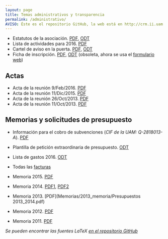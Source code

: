 ```yaml
---
layout: page
title: Temas administrativos y transparencia
permalink: /administrativo/
AVISO: Éste es el repositorio GitHub, la web está en http://crm.ii.uam.es/
---
```


* Estatutos de la asociación. [PDF](Estatutos/estatutos.pdf), [ODT](Estatutos/estatutos.odt)
* Lista de actividades para 2016. [PDF](ListaActividades2016.pdf)
* Cartel de aviso en la puerta. [PDF](recordatorio_puerta/cartel_recordatorio_puerta.pdf), [ODT](recordatorio_puerta/cartel_recordatorio_puerta.odt)
* Ficha de inscripción. [PDF](ficha_inscripcion/ficha_inscripcion.pdf), [ODT](ficha_inscripcion/ficha_inscripcion.odt) (obsoleta, ahora se usa el [formulario web](/registro))


Actas
--

* Acta de la reunión 9/Feb/2016. [PDF](Actas/acta_9_2_2016.pdf)
* Acta de la reunión 11/Dic/2015. [PDF](Actas/acta_11_12_2015.pdf)
* Acta de la reunión 26/Oct/2013. [PDF](Actas/acta_26_10_2013.pdf)
* Acta de la reunión 11/Oct/2013. [PDF](Actas/acta_11_10_2013.pdf)


Memorias y solicitudes de presupuesto
--

* Información para el cobro de subvenciones (_CIF de la UAM: Q-2818013-A_). [PDF](cobro_de_subvenciones.pdf)
* Plantilla de petición extraordinaria de presupuesto. [ODT](plantilla_peticion_subvencion.odt)

* Lista de gastos 2016. [ODT](Facturas/2016/lista_gastos_CRM_2016.odt)
* Todas las [facturas](https://github.com/CRM-UAM/CRM-UAM.github.io/tree/master/administrativo/Facturas/)
* Memoria 2015. [PDF](Memorias/2015_memoria/memoria.pdf)
* Memoria 2014. [PDF1](Memorias/2014_memoria/Memoria_CRM_2014.pdf), [PDF2](Memorias/2014_memoria/Presupuestos14_15.pdf)
* Memoria 2013. [PDF](Memorias/2013_memoria/Presupuestos 2013_2014.pdf)
* Memoria 2012. [PDF](Memorias/2012_memoria/Memoria_CRM_2012.pdf)
* Memoria 2011. [PDF](Memorias/2011_memoria/proyectos2010-2011.pdf)

_Se pueden encontrar las fuentes LaTeX [en el repositorio GitHub](https://github.com/CRM-UAM/CRM-UAM.github.io/tree/master/administrativo/Memorias/)_


